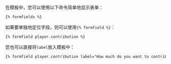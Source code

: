在模板中，您可以使用以下命令简单地显示表单：

```HTML
{% formfields %}
```

如果要单独地定位字段，则可以使用`{% formfield %}`：

```HTML
{% formfield player.contribution %}
```

您也可以直接将`label`放入模板中：

```HTML
{% formfield player.contribution label="How much do you want to contribute?" %}
```